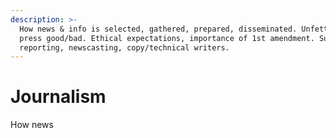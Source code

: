 ```yaml
---
description: >-
  How news & info is selected, gathered, prepared, disseminated. Unfettered
  press good/bad. Ethical expectations, importance of 1st amendment. Subtopics:
  reporting, newscasting, copy/technical writers.
---
```


# Journalism

How news&#x20;

